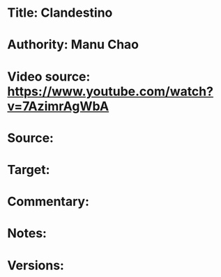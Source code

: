# Title: Clandestino

# Authority: Manu Chao

# Video source: https://www.youtube.com/watch?v=7AzimrAgWbA

# Source:

# Target:  

# Commentary:  

# Notes:  

# Versions:  